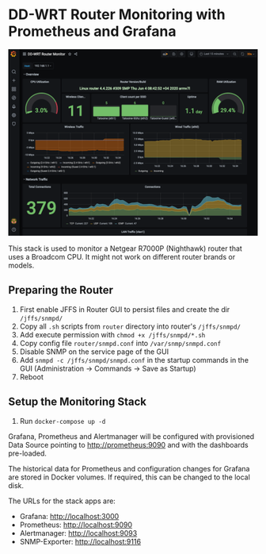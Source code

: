 # DD-WRT Router Monitoring with Prometheus and Grafana

![ss1](img/ss1.png)

This stack is used to monitor a Netgear R7000P (Nighthawk) router that uses a Broadcom CPU. It might not work on different router brands or models.

## Preparing the Router

1) First enable JFFS in Router GUI to persist files and create the dir `/jffs/snmpd/`
2) Copy all `.sh` scripts from `router` directory into router's `/jffs/snmpd/`
3) Add execute permission with `chmod +x /jffs/snmpd/*.sh`
4) Copy config file `router/snmpd.conf` into `/var/snmp/snmpd.conf`
5) Disable SNMP on the service page of the GUI
6) Add `snmpd -c /jffs/snmpd/snmpd.conf` in the startup commands in the GUI (Administration -> Commands -> Save as Startup)
7) Reboot

## Setup the Monitoring Stack

1) Run `docker-compose up -d`

Grafana, Prometheus and Alertmanager will be configured with provisioned Data Source pointing to <http://prometheus:9090> and with the dashboards pre-loaded.

The historical data for Prometheus and configuration changes for Grafana are stored in Docker volumes. If required, this can be changed to the local disk.

The URLs for the stack apps are:

* Grafana: <http://localhost:3000>
* Prometheus: <http://localhost:9090>
* Alertmanager: <http://localhost:9093>
* SNMP-Exporter: <http://localhost:9116>

